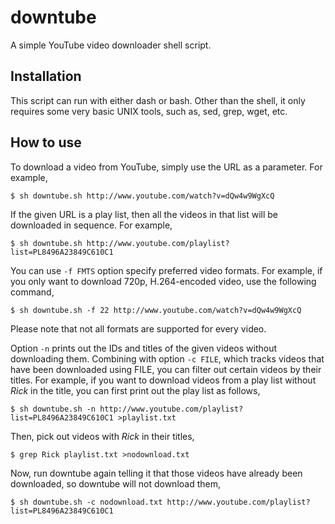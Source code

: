 downtube
========

A simple YouTube video downloader shell script.

Installation
------------

This script can run with either dash or bash.  Other than the shell,
it only requires some very basic UNIX tools, such as, sed, grep, wget,
etc.

How to use
----------

To download a video from YouTube, simply use the URL as a parameter.
For example,

```
$ sh downtube.sh http://www.youtube.com/watch?v=dQw4w9WgXcQ
```

If the given URL is a play list, then all the videos in that list will
be downloaded in sequence.  For example,

```
$ sh downtube.sh http://www.youtube.com/playlist?list=PL8496A23849C610C1
```

You can use `-f FMTS` option specify preferred video formats.  For
example, if you only want to download 720p, H.264-encoded video, use
the following command,

```
$ sh downtube.sh -f 22 http://www.youtube.com/watch?v=dQw4w9WgXcQ
```

Please note that not all formats are supported for every video.

Option `-n` prints out the IDs and titles of the given videos without
downloading them.  Combining with option `-c FILE`, which tracks
videos that have been downloaded using FILE, you can filter out
certain videos by their titles.  For example, if you want to download
videos from a play list without *Rick* in the title, you can first
print out the play list as follows,

```
$ sh downtube.sh -n http://www.youtube.com/playlist?list=PL8496A23849C610C1 >playlist.txt
```

Then, pick out videos with *Rick* in their titles,

```
$ grep Rick playlist.txt >nodownload.txt
```

Now, run downtube again telling it that those videos have already been
downloaded, so downtube will not download them,

```
$ sh downtube.sh -c nodownload.txt http://www.youtube.com/playlist?list=PL8496A23849C610C1
```
